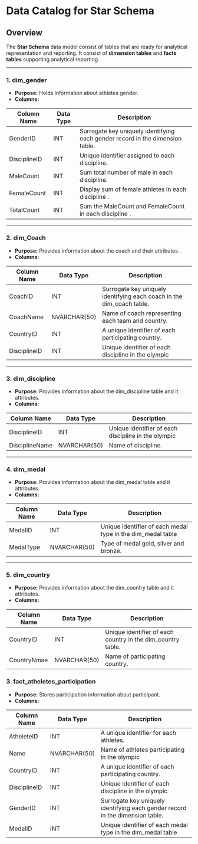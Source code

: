 # Data Catalog for Star Schema 
## Overview
The **Star Schema** data model consist of tables that are ready for analytical representation and reporting. It consist of **dimension tables** and **facts tables** supporting analytical reporting.

---

### 1. **dim_gender**
- **Purpose:** Holds information about athletes gender.
- **Columns:**

| Column Name      | Data Type     | Description                                                                                   |
|------------------|---------------|-----------------------------------------------------------------------------------------------|
| GenderID         | INT           | Surrogate key uniquely identifying each gender record in the dimension table.                 |
| DisciplineID     | INT           | Unique identifier assigned to each discipline.                                                |
| MaleCount        | INT           | Sum total number of male in each discipline.                                                  |
| FemaleCount      | INT           | Display  sum of female athletes in each discipline .                                          |
| TotalCount       | INT           | Sum the MaleCount and FemaleCount in each discipline .                                        |

---

### 2. **dim_Coach**
- **Purpose:** Provides information about the coach and their attributes .
- **Columns:**

| Column Name         | Data Type     | Description                                                                                   |
|---------------------|---------------|-----------------------------------------------------------------------------------------------|
| CoachID             | INT           | Surrogate key uniquely identifying each coach in the dim_coach table.                         |
| CoachName           | NVARCHAR(50)  | Name of coach representing each team and country.                                             |
| CountryID           | INT           | A unique identifier of each participating country.                                            |
| DisciplineID        | INT           | Unique identifier of each discipline in the olympic                                           |

- - -

### 3. **dim_discipline**
- **Purpose:** Provides information about the dim_discipline table and it attributes.
- **Columns:**

| Column Name         | Data Type     | Description                                                                                   |
|---------------------|---------------|-----------------------------------------------------------------------------------------------|
| DisciplineID        | INT           | Unique identifier of each discipline in the olympic                                           |
| DisciplineName      | NVARCHAR(50)  | Name of discipline.                                                                           |

---

### 4. **dim_medal**
- **Purpose:** Provides information about the dim_medal table and it attributes.
- **Columns:**

| Column Name         | Data Type     | Description                                                                                   |
|---------------------|---------------|-----------------------------------------------------------------------------------------------|
| MedalID             | INT           | Unique identifier of each medal type in the dim_medal table                                   |
| MedalType           | NVARCHAR(50)  | Type of medal gold, silver and bronze.                                                        |

- - -

### 5. **dim_country**
- **Purpose:** Provides information about the dim_country table and it attributes.
- **Columns:**

| Column Name         | Data Type     | Description                                                                                   |
|---------------------|---------------|-----------------------------------------------------------------------------------------------|
| CountryID           | INT           | Unique identifier of each country in the dim_country table.                                   |
| CountryNmae         | NVARCHAR(50)  | Name of participating country.                                                                |

### 3. **fact_atheletes_participation**
- **Purpose:** Stores participation information about participant.
- **Columns:**

| Column Name     | Data Type     | Description                                                                                   |
|-----------------|---------------|-----------------------------------------------------------------------------------------------|
| AtheleteID      | INT           | A unique  identifier for each athletes.                                                       |
| Name            | NVARCHAR(50)  | Name of athletes  participating in the olympic                                                |
| CountryID       | INT           | A unique identifier of each participating country.                                            |
| DisciplineID    | INT           | Unique identifier of each discipline in the olympic                                           |
| GenderID        | INT           | Surrogate key uniquely identifying each gender record in the dimension table.                 |
| MedalID         | INT           | Unique identifier of each medal type in the dim_medal table                                   |

